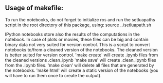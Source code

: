 
Usage of makefile:
-----------------

To run the notebooks, do not forget to initialize ros and run the setluapaths script in the
root directory of this package, using:
	source ../setluapath.sh

IPython notebooks store also the results of the computations in the notebook.
In case of plots or movies, these files can be big and contain binary data not
very suited for version control.
This is a script to convert notebooks to/from a cleaned version of the notebooks.
The cleaned version is better suited for version control. 
'make create' will create .ipynb files from the cleaned versions .clean_ipynb
'make save' will create .clean_ipynb files from the .ipynb files.
'make clean' will delete all files that are generated by the notebooks.
'make html' will create a static version of the notebooks (you will have to 
            run them once to create the output).
